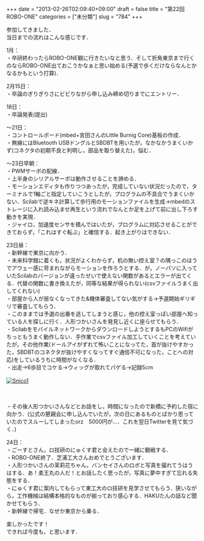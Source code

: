 +++
date = "2013-02-26T02:09:40+09:00"
draft = false
title = "第22回ROBO-ONE"
categories = ["未分類"]
slug = "784"
+++

<p>参加してきました．<br />当日までの流れはこんな感じです．</p>

<p>1月：<br />・卒研終わったらROBO-ONE観に行きたいなと思う．そして折角東京まで行くのならROBO-ONE出ておこうかなぁと思い始める(予選で歩くだけならなんとかなるかもという打算)．</p>

<p>2月15日：<br />・卒論のぎりぎりさにビビりながら申し込み締め切りまでにエントリー．</p>

<p>18日：<br />・卒論発表(提出)</p>

<p>～21日：<br />・コントロールボード(mbed+宮田さんのLittle Burnig Core)基板の作成．<br />・無線にはBluetooth USBドングルとSBDBTを用いたが，なかなかうまくいかず(コネクタの初期不良と判明し，部品を取り替えた)，悩む．</p>

<p>～23日早朝：<br />・PWMサーボの配線．<br />・上半身のシリアルサーボは動作させることを諦める．<br />・モーションエディタも作りつつあったが，完成していない状況だったので，ターミナルで1軸ごと指定していこうとしたが，プログラムの不具合でうまくいかない．Scilabで逆キネ計算して歩行用のモーションファイルを生成→mbedのストレージに入れ読み込ませ再生という流れでなんとか足を上げて前に出し下ろす動きを実現．<br />・ジャイロ，加速度センサを積んではいたが，プログラムに対応させることができておらず，「これはすぐ転ぶ」と確信する．起き上がりはできない．</p>

<p>23日昼：<br />・新幹線で東京に向かう．<br />・未来科学館に着くも，状況がよくわからず，机の無い控え室？の隅っこのほうでアウェー感に苛まれながらモーションを作ろうとする．が，ノーパソに入っていたScilabのバージョンが違ったせいで使えない関数があるとエラーが出てくる．代替の関数に書き換えたが，同等な結果が得られない(csvファイルうまく出してくれない)<br />・部屋から人が居なくなってきた&amp;機体審査してない気がする→予選開始ギリギリで審査してもらう．<br />・このままでは予選の出番を逃してしまうと感じ，他の控え室っぽい部屋へ知っている人を探しに行く．人形つかいさんを発見し近くに座らせてもらう．<br />・ScilabをモバイルネットワークからダウンロードしようとするもPCのWifiがちっともうまく動作しない．手作業でcsvファイル加工していくことを考えていたが，その他作業(ドールアイがずれて怖いことになってた，首が抜けやすかった，SBDBTのコネクタが抜けやすくなってすぐ通信不可になった，ことへの対応)をしているうちに時間がなくなる．<br />・出走→6歩目でコケる→ウィッグが取れてパゲる→記録5cm<br /><br /><a onclick="window.open(this.href, '_blank', 'width=1280,height=800,scrollbars=no,resizable=no,toolbar=no,directories=no,location=no,menubar=no,status=no,left=0,top=0'); return false" href="/images/robolog/photos/uncategorized/2013/02/26/snico1.jpg"><img   border="0" src="/images/robolog/blog/images/2013/02/26/snico1.jpg" title="Snico1" alt="Snico1" /></a>

<br /><br />・その後人形つかいさんなどとお話をし，時間になったので新橋に予約した宿に向かう．(公式の懇親会に申し込んでいたが，次の日にあるものとばかり思っていたのでスルーしてしまったorz　5000円が…．これを翌日Twitterを見て気づく．)</p>

<p>24日：<br />・ごーすとさん，ロ技研のにゅくす君と会えたので一緒に観戦する．<br />・ROBO-ONE終了．芝浦工大さんおめでとうございます．<br />・人形つかいさんの茉莉花ちゃん，バンセイさんのロボと写真を撮れてうはうはする．あ！柔王丸の人だ！とお話したく思ったが，写真に夢中すぎて忘れる失態をする．<br />・にゅくす君に案内してもらって東工大のロ技研を見学させてもらう．狭いながら，工作機械は結構本格的なものが揃っており感心する．HAKUたんの話など聞かせてもらう．<br />・新幹線で帰宅．なぜか東京から乗る．</p>

<p>楽しかったです！<br />できれば今度も，と思います．</p>

